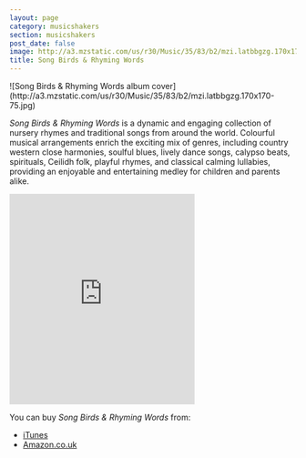 ```yaml
---
layout: page
category: musicshakers
section: musicshakers
post_date: false
image: http://a3.mzstatic.com/us/r30/Music/35/83/b2/mzi.latbbgzg.170x170-75.jpg
title: Song Birds & Rhyming Words
---
```

<aside class="inset right">
![Song Birds & Rhyming Words album cover](http://a3.mzstatic.com/us/r30/Music/35/83/b2/mzi.latbbgzg.170x170-75.jpg)
</aside>

*Song Birds & Rhyming Words* is a dynamic and engaging collection of nursery rhymes and traditional songs from around the world. Colourful musical arrangements enrich the exciting mix of genres, including country western close harmonies, soulful blues, lively dance songs, calypso beats, spirituals, Ceilidh folk, playful rhymes, and classical calming lullabies, providing an enjoyable and entertaining medley for children and parents alike.

<iframe src="https://widgets.itunes.apple.com/widget.html?c=gb&brc=FFFFFF&blc=FFFFFF&trc=FFFFFF&tlc=FFFFFF&d=&t=&m=music&e=album&w=325&h=370&ids=420573626&wt=discovery&partnerId=&affiliate_id=&at=&ct=" frameborder=0 style="overflow-x:hidden;overflow-y:hidden;width:325px;height: 370px;border:0px"></iframe>

You can buy *Song Birds & Rhyming Words* from:

- [iTunes](https://itunes.apple.com/gb/album/song-birds-rhyming-words/id420573626)
- [Amazon.co.uk](http://www.amazon.co.uk/Song-Birds-Rhyming-Words/dp/B005FG24NK)
